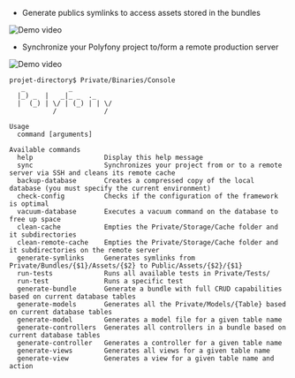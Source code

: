 * Generate publics symlinks to access assets stored in the bundles

![Demo video](https://github.com/polyfony-inc/console/blob/master/doc/generate-symlinks.gif)

* Synchronize your Polyfony project to/form a remote production server

![Demo video](https://github.com/polyfony-inc/console/blob/master/doc/sync.gif)

```
projet-directory$ Private/Binaries/Console 
   _           _           
  |_) _  |   _|_ _  ._     
  |  (_) | \/ | (_) | | \/ 
           /            /  

Usage
  command [arguments]

Available commands
  help                  Display this help message
  sync                  Synchronizes your project from or to a remote server via SSH and cleans its remote cache
  backup-database       Creates a compressed copy of the local database (you must specify the current environment)
  check-config          Checks if the configuration of the framework is optimal
  vacuum-database       Executes a vacuum command on the database to free up space
  clean-cache           Empties the Private/Storage/Cache folder and it subdirectories
  clean-remote-cache    Empties the Private/Storage/Cache folder and it subdirectories on the remote server
  generate-symlinks     Generates symlinks from Private/Bundles/{$1}/Assets/{$2} to Public/Assets/{$2}/{$1}
  run-tests             Runs all available tests in Private/Tests/
  run-test              Runs a specific test
  generate-bundle       Generate a bundle with full CRUD capabilities based on current database tables
  generate-models       Generates all the Private/Models/{Table} based on current database tables
  generate-model        Generates a model file for a given table name
  generate-controllers  Generates all controllers in a bundle based on current database tables
  generate-controller   Generates a controller for a given table name
  generate-views        Generates all views for a given table name
  generate-view         Generates a view for a given table name and action


```
